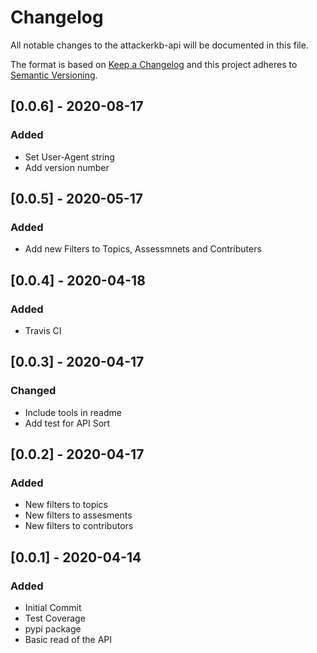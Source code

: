 # Changelog
All notable changes to the attackerkb-api will be documented in this file.

The format is based on [Keep a Changelog](https://keepachangelog.com/en/1.0.0) and this project adheres to [Semantic Versioning](https://semver.org/spec/v2.0.0.html).

## [0.0.6] - 2020-08-17
### Added
- Set User-Agent string
- Add version number

## [0.0.5] - 2020-05-17
### Added
- Add new Filters to Topics, Assessmnets and Contributers

## [0.0.4] - 2020-04-18
### Added
- Travis CI

## [0.0.3] - 2020-04-17
### Changed
- Include tools in readme
- Add test for API Sort

## [0.0.2] - 2020-04-17
### Added
- New filters to topics
- New filters to assesments
- New filters to contributors

## [0.0.1] - 2020-04-14
### Added
- Initial Commit
- Test Coverage
- pypi package
- Basic read of the API 


